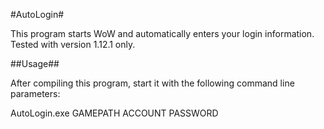 #AutoLogin#

This program starts WoW and automatically enters your login information.
Tested with version 1.12.1 only.

##Usage##

After compiling this program, start it with the following command line parameters:

AutoLogin.exe GAMEPATH ACCOUNT PASSWORD
